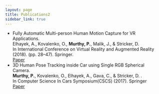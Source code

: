 ```yaml
---
layout: page
title: Publications2
sidebar_link: true
---
```




-  Fully Automatic Multi-person Human Motion Capture for VR Applications. <br>
   Elhayek, A., Kovalenko, O., **Murthy, P.**, Malik, J., & Stricker, D. <br>
   In International Conference on Virtual Reality and Augmented Reality (2018). (pp. 28–47). Springer. <br>
   [Paper](https://www.dfki.de/web/forschung/publikationen/renameFileForDownload?filename=Elhayek2018_EuroVR_Multi-person%20Human%20Motion%20Capture.pdf&file_id=uploads_3812)
-  3D Human Pose Tracking inside Car using Single RGB Spherical Camera. <br> 
   **Murthy, P.**, Kovalenko, O., Elhayek, A., Gava, C., & Stricker, D. . <br>
   In Computer Science In Cars Symposium(CSCS) (2017). Springer <br>
   [Paper](https://www.dfki.de/web/forschung/publikationen/renameFileForDownload?filename=Murthy_2017_ACM_CSCS_3D_Human_Pose_Spherical.pdf&file_id=uploads_3284)

<!-- {% bibliography -f mine %} -->
